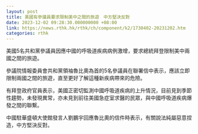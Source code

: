 ```yaml
---
layout: post
title: 美國有參議員要求限制美中之間的旅遊　中方堅決反對
date: 2023-12-02 09:28:30.000000000 +08:00
link: https://news.rthk.hk/rthk/ch/component/k2/1730402-20231202.htm
categories: rthk
---
```


美國5名共和黨參議員因應中國的呼吸道疾病病例激增，要求總統拜登限制美中兩國之間的旅遊。

參議院情報委員會共和黨領袖魯比奧為首的5名參議員在聯署信中表示，應該立即限制兩國之間的旅遊，直至更好了解這種新疾病帶來的危險。

有拜登政府官員表示，美國正密切監測中國呼吸道疾病的上升情況，目前見到季節性趨勢，未發現異常，亦未見到前往美國急症室求醫的民眾，與中國呼吸道疾病爆發之間的聯繫。

中國駐華盛頓大使館發言人劉鵬宇回應魯比奧的信件時表示，有關說法純屬惡意捏造，中方堅決反對。
